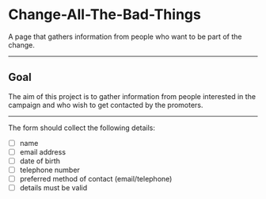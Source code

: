 # Change-All-The-Bad-Things

A page that gathers information from people who want to be part of the change.

---

## Goal

The aim of this project is to gather information from people interested in the campaign and who wish to get contacted by the promoters.

---

The form should collect the following details:

- [ ] name
- [ ] email address
- [ ] date of birth
- [ ] telephone number
- [ ] preferred method of contact (email/telephone)
- [ ] details must be valid
